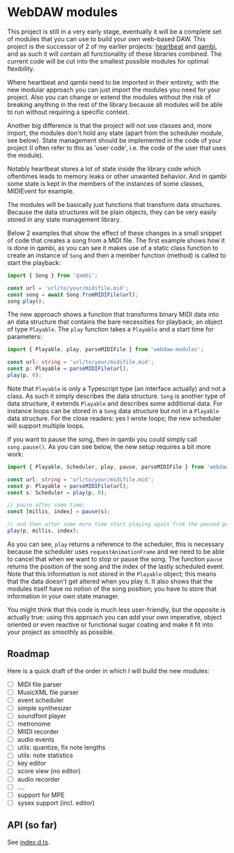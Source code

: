 # WebDAW modules

This project is still in a very early stage, eventually it will be a complete set of modules that you can use to build your own web-based DAW. This project is the successor of 2 of my earlier projects: [heartbeat](https://heartbeatjs.org) and [qambi](https://qambi.org), and as such it will contain all functionality of these libraries combined. The current code will be cut into the smallest possible modules for optimal flexibility.

Where heartbeat and qambi need to be imported in their entirety, with the new modular approach you can just import the modules you need for your project. Also you can change or extend the modules without the risk of breaking anything in the rest of the library because all modules will be able to run without requiring a specific context.

Another big difference is that the project will not use classes and, more import, the modules don't hold any state (apart from the scheduler module, see below). State management should be implemented in the code of your project (I often refer to this as 'user code', i.e. the code of the user that uses the module). 

Notably heartbeat stores a lot of state inside the library code which oftentimes leads to memory leaks or other unwanted behavior. And in qambi some state is kept in the members of the instances of some classes, MIDIEvent for example.

The modules will be basically just functions that transform data structures. Because the data structures will be plain objects, they can be very easily stored in any state management library.

Below 2 examples that show the effect of these changes in a small snippet of code that creates a song from a MIDI file. The first example shows how it is done in qambi, as you can see it makes use of a static class function to create an instance of `Song` and then a member function (method) is called to start the playback:

```typescript
import { Song } from 'qambi';

const url = 'url/to/your/midifile.mid';
const song = await Song.fromMIDIFile(url);
song.play();

```

The new approach shows a function that transforms binary MIDI data into an data structure that contains the bare necessities for playback; an object of type `Playable`. The `play` function takes a `Playable` and a start time for parameters:

```typescript
import { Playable, play, parseMIDIFile } from 'webdaw-modules';

const url: string = 'url/to/your/midifile.mid';
const p: Playable = parseMIDIFile(url);
play(p, 0);
```

Note that `Playable` is only a Typescript type (an interface actually) and not a class. As such it simply describes the data structure. `Song` is another type of data structure, it extends `Playable` and describes some additional data. For instance loops can be stored in a `Song` data structure but not in a `Playable` data structure.  For the close readers: yes I wrote loop*s*; the new scheduler will support multiple loops.

If you want to pause the song, then in qambi you could simply call `song.pause()`. As you can see below, the new setup requires a bit more work:

```typescript
import { Playable, Scheduler, play, pause, parseMIDIFile } from 'webdaw-modules';

const url: string = 'url/to/your/midifile.mid';
const p: Playable = parseMIDIFile(url);
const s: Scheduler = play(p, 0);

// pause after some time:
const [millis, index] = pause(s); 

// and then after some more time start playing again from the paused position
play(p, millis, index);
```

As you can see, `play` returns a reference to the scheduler, this is necessary because the scheduler uses `requestAnimationFrame` and we need to be able to cancel that when we want to stop or pause the song. The function `pause` returns the position of the song and the index of the lastly scheduled event. Note that this information is not stored in the `Playable` object; this means that the data doesn't get altered when you play it. It also shows that the modules itself have no notion of the song position; you have to store that information in your own state manager.

You might think that this code is much less user-friendly, but the opposite is actually true: using this approach you can add your own imperative, object oriented or even reactive or functional sugar coating and make it fit into your project as smoothly as possible.

## Roadmap

Here is a quick draft of the order in which I will build the new modules:

- [ ] MIDI file parser
- [ ] MusicXML file parser
- [ ] event scheduler
- [ ] simple synthesizer
- [ ] soundfont player
- [ ] metronome
- [ ] MIIDI recorder
- [ ] audio events
- [ ] utils: quantize, fix note lengths
- [ ] utils: note statistics
- [ ] key editor
- [ ] score view (no editor)
- [ ] audio recorder
- [ ] ....
- [ ] support for MPE
- [ ] sysex support (incl. editor)

## API (so far)
See [index.d.ts](https://github.com/abudaan/webdaw-modules/blob/master/index.d.ts).
